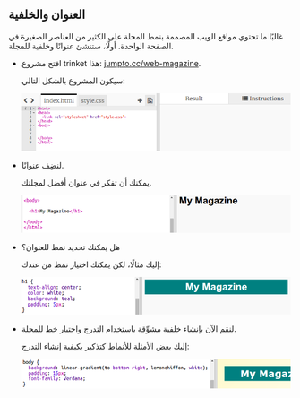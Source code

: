 ## العنوان والخلفية

غالبًا ما تحتوي مواقع الويب المصممة بنمط المجلة على الكثير من العناصر الصغيرة في الصفحة الواحدة. أولًا، ستنشئ عنوانًا وخلفية للمجلة.



+ افتح مشروع trinket هذا: <a href="http://jumpto.cc/web-magazine" target="_blank">jumpto.cc/web-magazine</a>.

	سيكون المشروع بالشكل التالي:

	![screenshot](images/magazine-starter.png)

+ لنضِف عنوانًا.

	يمكنك أن تفكر في عنوان أفضل لمجلتك.

	![screenshot](images/magazine-heading.png)

+ هل يمكنك تحديد نمط للعنوان؟

	إليك مثالًا، لكن يمكنك اختيار نمط من عندك:

	![screenshot](images/magazine-heading-style.png)

+ لنقم الآن بإنشاء خلفية مشوِّقة باستخدام التدرج واختيار خط للمجلة.

	إليك بعض الأمثلة للأنماط كتذكير بكيفية إنشاء التدرج:

	![screenshot](images/magazine-background.png)



